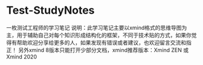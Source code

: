 # Test-StudyNotes
一枚测试工程师的学习笔记
说明：此学习笔记主要以xmind格式的思维导图为主，用于辅助自己对每个知识形成结构化的框架，不同于技术贴的方式，如果你觉得有帮助欢迎分享给更多的人，如果发现有错误或者建议，也欢迎留言交流和指正！
另外xmind 8版本只能打开少部分文档，xmind推荐版本：Xmind ZEN 或 Xmind 2020
